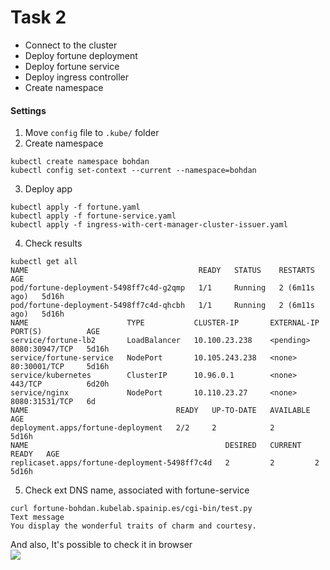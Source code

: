 # Task 2
* Connect to the cluster
* Deploy fortune deployment
* Deploy fortune service
* Deploy ingress controller
* Create namespace

#### Settings
1. Move ```config``` file to ```.kube/``` folder
2. Create namespace
```
kubectl create namespace bohdan
kubectl config set-context --current --namespace=bohdan
```
3. Deploy  app
```
kubectl apply -f fortune.yaml
kubectl apply -f fortune-service.yaml
kubectl apply -f ingress-with-cert-manager-cluster-issuer.yaml
```
4. Check results
```
kubectl get all
NAME                                      READY   STATUS    RESTARTS        AGE
pod/fortune-deployment-5498ff7c4d-g2qmp   1/1     Running   2 (6m11s ago)   5d16h
pod/fortune-deployment-5498ff7c4d-qhcbh   1/1     Running   2 (6m11s ago)   5d16h
NAME                      TYPE           CLUSTER-IP       EXTERNAL-IP   PORT(S)          AGE
service/fortune-lb2       LoadBalancer   10.100.23.238    <pending>     8080:30947/TCP   5d16h
service/fortune-service   NodePort       10.105.243.238   <none>        80:30001/TCP     5d16h
service/kubernetes        ClusterIP      10.96.0.1        <none>        443/TCP          6d20h
service/nginx             NodePort       10.110.23.27     <none>        8080:31531/TCP   6d
NAME                                 READY   UP-TO-DATE   AVAILABLE   AGE
deployment.apps/fortune-deployment   2/2     2            2           5d16h
NAME                                            DESIRED   CURRENT   READY   AGE
replicaset.apps/fortune-deployment-5498ff7c4d   2         2         2       5d16h
```
5. Check ext DNS name, associated with fortune-service
```
curl fortune-bohdan.kubelab.spainip.es/cgi-bin/test.py
Text message
You display the wonderful traits of charm and courtesy.
```
And also, It's possible to check it in browser <br>
![](1.png) <br>
